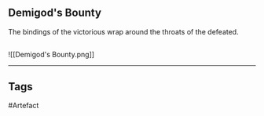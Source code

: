 ## Demigod's Bounty
The bindings of the victorious
wrap around the throats of the defeated.
## 
![[Demigod's Bounty.png]]

---
## Tags
#Artefact